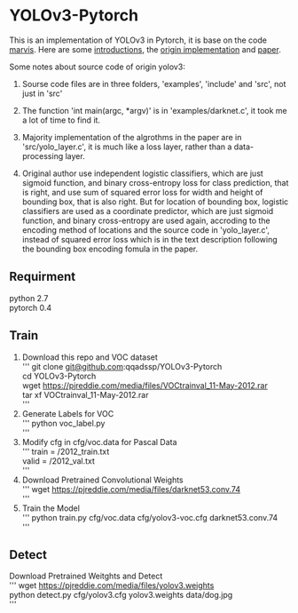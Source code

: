 # YOLOv3-Pytorch

This is an implementation of YOLOv3 in Pytorch, it is base on the code [marvis](https://github.com/marvis/pytorch-yolo3). Here are some [introductions](https://pjreddie.com/darknet/yolo/), the [origin implementation](https://github.com/pjreddie/darknet) and [paper](https://pjreddie.com/media/files/papers/YOLOv3.pdf).

Some notes about source code of origin yolov3:
1. Sourse code files are in three folders, 'examples', 'include' and 'src', not just in 'src'  

2. The function 'int main(argc, *argv)' is in 'examples/darknet.c', it took me a lot of time to find it.

3. Majority implementation of the algrothms in the paper are in 'src/yolo_layer.c', it is much like a loss layer, rather than a data-processing layer.

4. Original author use independent logistic classifiers, which are just sigmoid function, and binary cross-entropy loss for class prediction, that is right, and use sum of squared error loss for width and height of bounding box, that is also right. But for location of bounding box, logistic classifiers are used as a coordinate predictor, which are just sigmoid function, and binary cross-entropy are used again, accroding to the encoding method of locations and the source code in 'yolo_layer.c', instead of squared error loss which is in the text description following the bounding box encoding fomula in the paper.

## Requirment

python 2.7  
pytorch 0.4  

## Train

1. Download this repo and VOC dataset  
'''
git clone git@github.com:qqadssp/YOLOv3-Pytorch  
cd YOLOv3-Pytorch  
wget https://pjreddie.com/media/files/VOCtrainval_11-May-2012.rar  
tar xf VOCtrainval_11-May-2012.rar  
'''
2. Generate Labels for VOC  
'''
 python voc_label.py  
'''
3. Modify cfg in cfg/voc.data for Pascal Data  
'''
train = <path-to-voc>/2012_train.txt  
valid = <path-to-voc>/2012_val.txt  
'''
4. Download Pretrained Convolutional Weights  
'''
wget https://pjreddie.com/media/files/darknet53.conv.74  
'''
5. Train the Model  
'''
python train.py cfg/voc.data cfg/yolov3-voc.cfg darknet53.conv.74  
'''
## Detect

Download Pretrained Weitghts and Detect  
'''
wget https://pjreddie.com/media/files/yolov3.weights  
python detect.py cfg/yolov3.cfg yolov3.weights data/dog.jpg  
'''
